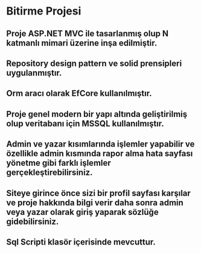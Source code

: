 ﻿# Bitirme Projesi
## Proje ASP.NET MVC ile tasarlanmış olup N katmanlı mimari üzerine inşa edilmiştir.
## Repository design pattern ve solid prensipleri uygulanmıştır.
## Orm aracı olarak EfCore kullanılmıştır.
## Proje genel modern bir yapı altında geliştirilmiş olup veritabanı için MSSQL kullanılmıştır.
## Admin ve yazar kısımlarında işlemler yapabilir ve özellikle admin kısmında rapor alma hata sayfası yönetme gibi farklı işlemler gerçekleştirebilirsiniz.
## Siteye girince önce sizi bir profil sayfası karşılar ve proje hakkında bilgi verir daha sonra admin veya yazar olarak giriş yaparak sözlüğe gidebilirsiniz.
## Sql Scripti klasör içerisinde mevcuttur.
